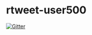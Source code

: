 # rtweet-user500

[![Gitter](https://badges.gitter.im/Join%20Chat.svg)](https://gitter.im/rtweet/rtweet-user500?utm_source=badge&utm_medium=badge&utm_campaign=pr-badge&utm_content=badge)
